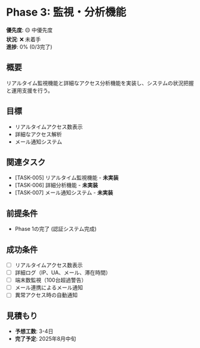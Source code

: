 # Phase 3: 監視・分析機能

**優先度**: 🟡 中優先度  
**状況**: ❌ 未着手  
**進捗**: 0% (0/3完了)

## 概要
リアルタイム監視機能と詳細なアクセス分析機能を実装し、システムの状況把握と運用支援を行う。

## 目標
- リアルタイムアクセス数表示
- 詳細なアクセス解析
- メール通知システム

## 関連タスク
- [TASK-005] リアルタイム監視機能 - **未実装**
- [TASK-006] 詳細分析機能 - **未実装**
- [TASK-007] メール通知システム - **未実装**

## 前提条件
- Phase 1の完了 (認証システム完成)

## 成功条件
- [ ] リアルタイムアクセス数表示
- [ ] 詳細ログ（IP、UA、メール、滞在時間）
- [ ] 端末数監視（100台超過警告）
- [ ] メール連携によるメール通知
- [ ] 異常アクセス時の自動通知

## 見積もり
- **予想工数**: 3-4日
- **完了予定**: 2025年8月中旬